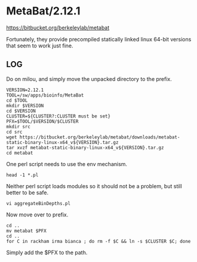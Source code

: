 MetaBat/2.12.1
==============

<https://bitbucket.org/berkeleylab/metabat>

Fortunately, they provide precompiled statically linked linux 64-bit versions that seem to work just fine.

LOG
---

Do on milou, and simply move the unpacked directory to the prefix.

    VERSION=2.12.1
    TOOL=/sw/apps/bioinfo/MetaBat
    cd $TOOL
    mkdir $VERSION
    cd $VERSION
    CLUSTER=${CLUSTER?:CLUSTER must be set}
    PFX=$TOOL/$VERSION/$CLUSTER
    mkdir src
    cd src
    wget https://bitbucket.org/berkeleylab/metabat/downloads/metabat-static-binary-linux-x64_v${VERSION}.tar.gz
    tar xvzf metabat-static-binary-linux-x64_v${VERSION}.tar.gz 
    cd metabat

One perl script needs to use the env mechanism.

    head -1 *.pl

Neither perl script loads modules so it should not be a problem, but still
better to be safe.

    vi aggregateBinDepths.pl 

Now move over to prefix.

    cd ..
    mv metabat $PFX
    cd ..
    for C in rackham irma bianca ; do rm -f $C && ln -s $CLUSTER $C; done

Simply add the $PFX to the path.


